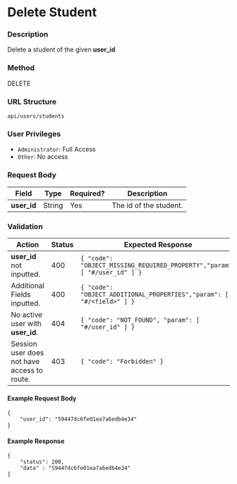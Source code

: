 Delete Student
===
### Description
Delete a student of the given **user_id**

### Method
DELETE

### URL Structure
`api/users/students`

### User Privileges
* `Administrator`: Full Access
* `Other`: No access

### Request Body
| Field          | Type   | Required? | Description                        |
|----------------|--------|-----------|------------------------------------|
| **user_id**    | String | Yes       | The id of the student.             |


### Validation
| Action                                       | Status | Expected Response                                                         |
|----------------------------------------------|--------|---------------------------------------------------------------------------|
| **user_id** not inputted.                    | 400    | `{ "code": "OBJECT_MISSING_REQUIRED_PROPERTY","param": [ "#/user_id" ] }` |
| Additional Fields inputted.                  | 400    | `{ "code": "OBJECT_ADDITIONAL_PROPERTIES","param": [ "#/<field>" ] }`     |
| No active user with **user_id**.             | 404    | `{ "code": "NOT_FOUND", "param": [ "#/user_id" ] }`                       |
| Session user does not have access to route.  | 403    | `{ "code": "Forbidden" }`                                                 |

#### Example Request Body
```
{
    "user_id": "59447dc6fe01ea7a6edb4e34"
}
```
#### Example Response
```
{
    "status": 200,
    "data" : "59447dc6fe01ea7a6edb4e34"
}
```
